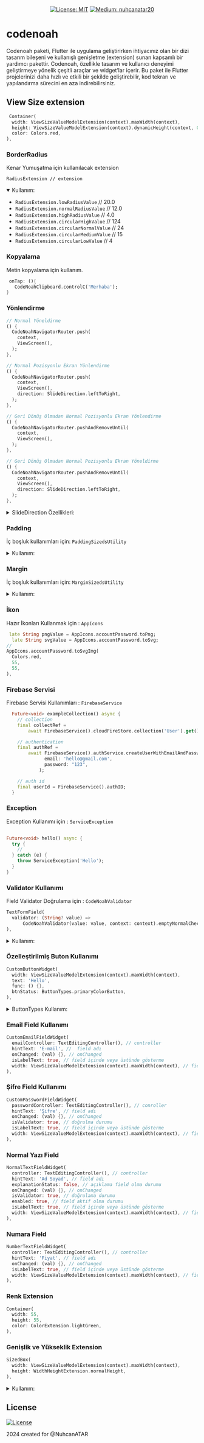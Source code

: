 
<p align="center">
<a href="https://github.com/NuhcanATAR"></a> 
<a href="https://opensource.org/licenses/MIT"><img src="https://img.shields.io/badge/license-MIT-purple.svg" alt="License: MIT"></a>   
<a href="https://medium.com/@nuhcanatar20"> <img src="https://img.shields.io/badge/Medium-12100E?style=for-the-badge&logo=medium&logoColor=white" alt="Medium: nuhcanatar20">  </a> 
 


</p>

# codenoah

Codenoah paketi, Flutter ile uygulama geliştirirken ihtiyacınız olan bir dizi tasarım bileşeni ve kullanışlı genişletme (extension) sunan kapsamlı bir yardımcı pakettir. Codenoah, özellikle tasarım ve kullanıcı deneyimi geliştirmeye yönelik çeşitli araçlar ve widget’lar içerir. Bu paket ile Flutter projelerinizi daha hızlı ve etkili bir şekilde geliştirebilir, kod tekrarı ve yapılandırma sürecini en aza indirebilirsiniz.


## View Size extension

```dart
 Container(
  width: ViewSizeValueModelExtension(context).maxWidth(context),
  height: ViewSizeValueModelExtension(context).dynamicHeight(context, 0.2),
  color: Colors.red,
),
```


### BorderRadius

Kenar Yumuşatma için kullanılacak extension

`RadiusExtension // extension`

<details open> 

<summary>Kullanım:</summary> 

- `RadiusExtension.lowRadiusValue` //  20.0
- `RadiusExtension.normalRadiusValue` // 12.0
- `RadiusExtension.highRadiusValue` // 4.0
- `RadiusExtension.circularHighValue` // 124
- `RadiusExtension.circularNormalValue` // 24
- `RadiusExtension.circularMediumValue` // 15 
- `RadiusExtension.circularLowValue` // 4
  
</details>


### Kopyalama

Metin kopyalama için kullanım.

```dart
 onTap: (){
   CodeNoahClipboard.controlC('Merhaba');
}
```

### Yönlendirme

```dart
// Normal Yöneldirme
() {
  CodeNoahNavigatorRouter.push(
    context,
    ViewScreen(),
  );
},

// Normal Pozisyonlu Ekran Yönlendirme
() {
  CodeNoahNavigatorRouter.push(
    context,
    ViewScreen(),
    direction: SlideDirection.leftToRight,
  );
},

// Geri Dönüş Olmadan Normal Pozisyonlu Ekran Yönlendirme
() {
  CodeNoahNavigatorRouter.pushAndRemoveUntil(
    context,
    ViewScreen(),
  );
},

// Geri Dönüş Olmadan Normal Pozisyonlu Ekran Yöneldirme
() {
  CodeNoahNavigatorRouter.pushAndRemoveUntil(
    context,
    ViewScreen(),
    direction: SlideDirection.leftToRight,
  );
},
```
<details>

  
<summary> SlideDirection Özellikleri: </summary>

- `SlideDirection.leftToRight`
- `SlideDirection.rightToLeft`
- `SlideDirection.topToBottom`
- `SlideDirection.bottomToTop`
  </details>


### Padding

İç boşluk kullanımları için:  `PaddingSizedsUtility`

<details>
<summary> Kullanım: </summary>
 
- `PaddingSizedsUtility.hugePaddingValue` // 125.0
- `PaddingSizedsUtility.hightPaddingValue` // 55.0
- `PaddingSizedsUtility.normalPaddingValue` // 16.0
- `PaddingSizedsUtility.mediumPaddingValue` // 10.0
- `PaddingSizedsUtility.smallPaddingValue` // 5.0
</details>

### Margin

İç boşluk kullanımları için:  `MarginSizedsUtility`

<details>
<summary> Kullanım: </summary>
 
- `MarginSizedsUtility.hugeMarginValue` // 125.0
- `MarginSizedsUtility.hightMarginValue` // 55.0
- `MarginSizedsUtility.normalMarginValue` // 16.0
- `MarginSizedsUtility.mediumMarginValue` // 10.0
- `MarginSizedsUtility.smallMarginValue` // 5.0
</details>

### İkon

Hazır İkonları Kullanmak için :  `AppIcons`

```dart
 late String pngValue = AppIcons.accountPassword.toPng;
  late String svgValue = AppIcons.accountPassword.toSvg;
// 
AppIcons.accountPassword.toSvgImg(
  Colors.red,
  55,
  55,
),
```

### Firebase Servisi

Firebase Servisi Kullanımları :  `FirebaseService`

```dart
  Future<void> exampleCollection() async {
    // collection
    final collectRef =
        await FirebaseService().cloudFireStore.collection('User').get();

    // authentication
    final authRef =
        await FirebaseService().authService.createUserWithEmailAndPassword(
              email: 'hello@gmail.com',
              password: "123",
            );

    // auth id
    final userId = FirebaseService().authID;
  }
```

### Exception

Exception Kullanımı için :  `ServiceException`

```dart
 
Future<void> hello() async {
  try {
    //
  } catch (e) {
    throw ServiceException('Hello');
  }
}
```


### Validator Kullanımı

Field Validator Doğrulama için :  `CodeNoahValidator`

```dart
TextFormField(
  validator: (String? value) =>
      CodeNoahValidator(value: value, context: context).emptyNormalCheck,
),
```

<details>
<summary> Kullanım: </summary>
 
- `CodeNoahValidator(value: value, context: context).emptyNormalCheck` 
- `CodeNoahValidator(value: value, context: context).emptyNumberCheck` 
- `CodeNoahValidator(value: value, context: context).emailCheck` 
- `CodeNoahValidator(value: value, context: context).passwordCheck` 
- `CustomValidator(value: value, context: context).phoneNumberValidator(value)`
</details>


### Özelleştirilmiş Buton Kullanımı

```dart
CustomButtonWidget(
  width: ViewSizeValueModelExtension(context).maxWidth(context),
  text: 'Hello',
  func: () {},
  btnStatus: ButtonTypes.primaryColorButton,
),
```

<details>
<summary> ButtonTypes Kullanım: </summary>
 
- `ButtonTypes.primaryColorButton` 
- `ButtonTypes.iconPrimaryColorButton` 
- `ButtonTypes.borderPrimaryColorButton` 
- `ButtonTypes.borderErrorColorButton` 
</details>

### Email Field Kullanımı

```dart
CustomEmailFieldWidget(
  emailController: TextEditingController(), // controller
  hintText: 'E-mail', //  field adı
  onChanged: (val) {}, // onChanged
  isLabelText: true, // field içinde veya üstünde gösterme 
  width: ViewSizeValueModelExtension(context).maxWidth(context), // field genişliği
),
```

### Şifre Field Kullanımı

```dart
CustomPasswordFieldWidget(
  passwordController: TextEditingController(), // conroller
  hintText: 'Şifre', // field adı
  onChanged: (val) {}, // onChanged
  isValidator: true, // doğrulma durumu
  isLabelText: true, // field içinde veya üstünde gösterme
  width: ViewSizeValueModelExtension(context).maxWidth(context), // field genişliği
),
```

### Normal Yazı Field

```dart
NormalTextFieldWidget(
  controller: TextEditingController(), // controller
  hintText: 'Ad Soyad', // field adı
  explanationStatus: false, // açıklama field olma durumu 
  onChanged: (val) {}, // onChanged
  isValidator: true, // doğrulama durumu
  enabled: true, // field aktif olma durumu
  isLabelText: true, // field içinde veya üstünde gösterme
  width: ViewSizeValueModelExtension(context).maxWidth(context), // field genişliği
),
```

### Numara Field

```dart
NumberTextFieldWidget(
  controller: TextEditingController(), // controller
  hintText: 'Fiyat', // field adı
  onChanged: (val) {}, // onChanged  
  isLabelText: true, // field içinde veya üstünde gösterme
  width: ViewSizeValueModelExtension(context).maxWidth(context), // field genişliği
),
```

### Renk Extension

```dart
Container(
  width: 55,
  height: 55,
  color: ColorExtension.lightGreen,
),
```

### Genişlik ve Yükseklik Extension

```dart
SizedBox(
  width: ViewSizeValueModelExtension(context).maxWidth(context),
  height: WidthHeightExtension.normalHeight,
),
```
<details>
<summary> Kullanım: </summary>
 
- `WidthHeightExtension.normalHeight`  // 0.10
- `WidthHeightExtension.standartHeight`  // 0.06
- `WidthHeightExtension.mediumHeight`  // 0.08
- `WidthHeightExtension.largeHeight`  // 0.15
</details>

## License

[![License](https://img.shields.io/badge/license-MIT-blue.svg)](/LICENSE)

2024 created for @NuhcanATAR

<br><br>



